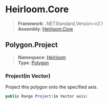 # Heirloom.Core

> **Framework**: .NETStandard,Version=v2.1  
> **Assembly**: [Heirloom.Core][0]  

## Polygon.Project

> **Namespace**: [Heirloom][0]  
> **Type**: [Polygon][1]  

### Project(in Vector)

Project this polygon onto the specified axis.

```cs
public Range Project(in Vector axis)
```

[0]: ../Heirloom.Core.md
[1]: Heirloom.Polygon.md
